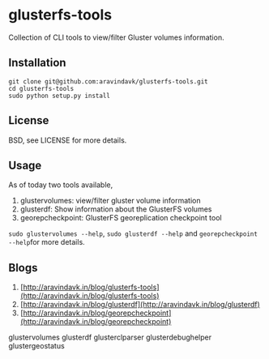 glusterfs-tools
===============

Collection of CLI tools to view/filter Gluster volumes information.

## Installation

    git clone git@github.com:aravindavk/glusterfs-tools.git
    cd glusterfs-tools
    sudo python setup.py install

## License

BSD, see LICENSE for more details.

## Usage

As of today two tools available, 

1. glustervolumes: view/filter gluster volume information
2. glusterdf: Show information about the GlusterFS volumes
3. georepcheckpoint: GlusterFS georeplication checkpoint tool

`sudo glustervolumes --help`, `sudo glusterdf --help` and `georepcheckpoint --help`for more details.


## Blogs

1. [http://aravindavk.in/blog/glusterfs-tools](http://aravindavk.in/blog/glusterfs-tools)
2. [http://aravindavk.in/blog/glusterdf](http://aravindavk.in/blog/glusterdf)
3. [http://aravindavk.in/blog/georepcheckpoint](http://aravindavk.in/blog/georepcheckpoint)



glustervolumes
glusterdf
glusterclparser
glusterdebughelper
glustergeostatus
